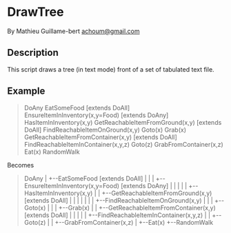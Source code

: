 # DrawTree

By Mathieu Guillame-bert
achoum@gmail.com

## Description

This script draws a tree (in text mode) front of a set of tabulated text file.

## Example

>DoAny
>	EatSomeFood [extends DoAll]
>		EnsureItemInInventory(x,y=Food) [extends DoAny]
>			HasItemInInventory(x,y)
>			GetReachableItemFromGround(x,y) [extends DoAll]
>				FindReachableItemOnGround(x,y)
>				Goto(x)
>				Grab(x)
>			GetReachableItemFromContainer(x,y) [extends DoAll]
>				FindReachableItemInContainer(x,y,z)
>				Goto(z)
>				GrabFromContainer(x,z)
>		Eat(x)
>	RandomWalk

Becomes

>DoAny
>  |
>  +--EatSomeFood [extends DoAll]
>  |    |
>  |    +--EnsureItemInInventory(x,y=Food) [extends DoAny]
>  |    |    |
>  |    |    +--HasItemInInventory(x,y)
>  |    |    +--GetReachableItemFromGround(x,y) [extends DoAll]
>  |    |    |    |
>  |    |    |    +--FindReachableItemOnGround(x,y)
>  |    |    |    +--Goto(x)
>  |    |    |    +--Grab(x)
>  |    |    +--GetReachableItemFromContainer(x,y) [extends DoAll]
>  |    |         |
>  |    |         +--FindReachableItemInContainer(x,y,z)
>  |    |         +--Goto(z)
>  |    |         +--GrabFromContainer(x,z)
>  |    +--Eat(x)
>  +--RandomWalk
  
